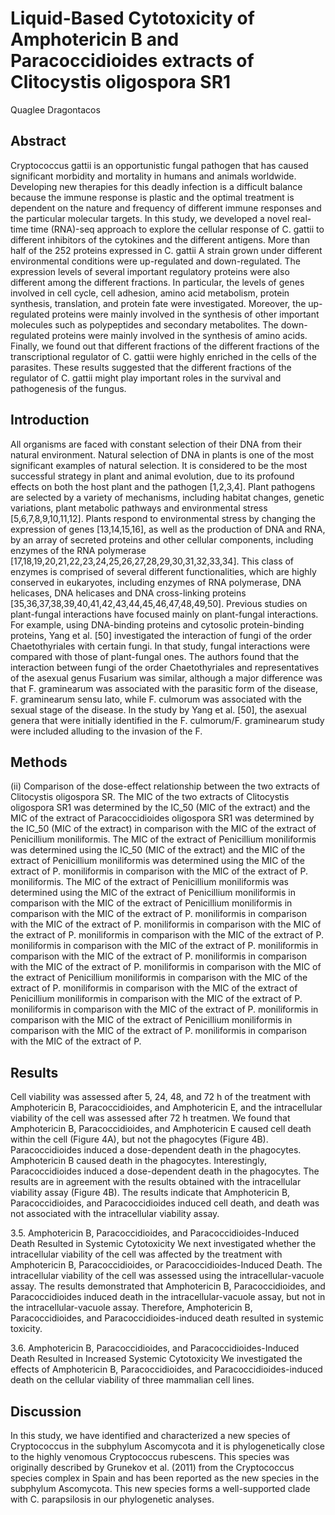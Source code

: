 # Liquid-Based Cytotoxicity of Amphotericin B and Paracoccidioides extracts of Clitocystis oligospora SR1
Quaglee Dragontacos


## Abstract
Cryptococcus gattii is an opportunistic fungal pathogen that has caused significant morbidity and mortality in humans and animals worldwide. Developing new therapies for this deadly infection is a difficult balance because the immune response is plastic and the optimal treatment is dependent on the nature and frequency of different immune responses and the particular molecular targets. In this study, we developed a novel real-time time (RNA)-seq approach to explore the cellular response of C. gattii to different inhibitors of the cytokines and the different antigens. More than half of the 252 proteins expressed in C. gattii A strain grown under different environmental conditions were up-regulated and down-regulated. The expression levels of several important regulatory proteins were also different among the different fractions. In particular, the levels of genes involved in cell cycle, cell adhesion, amino acid metabolism, protein synthesis, translation, and protein fate were investigated. Moreover, the up-regulated proteins were mainly involved in the synthesis of other important molecules such as polypeptides and secondary metabolites. The down-regulated proteins were mainly involved in the synthesis of amino acids. Finally, we found out that different fractions of the different fractions of the transcriptional regulator of C. gattii were highly enriched in the cells of the parasites. These results suggested that the different fractions of the regulator of C. gattii might play important roles in the survival and pathogenesis of the fungus.


## Introduction
All organisms are faced with constant selection of their DNA from their natural environment. Natural selection of DNA in plants is one of the most significant examples of natural selection. It is considered to be the most successful strategy in plant and animal evolution, due to its profound effects on both the host plant and the pathogen [1,2,3,4]. Plant pathogens are selected by a variety of mechanisms, including habitat changes, genetic variations, plant metabolic pathways and environmental stress [5,6,7,8,9,10,11,12]. Plants respond to environmental stress by changing the expression of genes [13,14,15,16], as well as the production of DNA and RNA, by an array of secreted proteins and other cellular components, including enzymes of the RNA polymerase [17,18,19,20,21,22,23,24,25,26,27,28,29,30,31,32,33,34]. This class of enzymes is comprised of several different functionalities, which are highly conserved in eukaryotes, including enzymes of RNA polymerase, DNA helicases, DNA helicases and DNA cross-linking proteins [35,36,37,38,39,40,41,42,43,44,45,46,47,48,49,50]. Previous studies on plant-fungal interactions have focused mainly on plant-fungal interactions. For example, using DNA-binding proteins and cytosolic protein-binding proteins, Yang et al. [50] investigated the interaction of fungi of the order Chaetothyriales with certain fungi. In that study, fungal interactions were compared with those of plant-fungal ones. The authors found that the interaction between fungi of the order Chaetothyriales and representatives of the asexual genus Fusarium was similar, although a major difference was that F. graminearum was associated with the parasitic form of the disease, F. graminearum sensu lato, while F. culmorum was associated with the sexual stage of the disease. In the study by Yang et al. [50], the asexual genera that were initially identified in the F. culmorum/F. graminearum study were included alluding to the invasion of the F.


## Methods

(ii) Comparison of the dose-effect relationship between the two extracts of Clitocystis oligospora SR. The MIC of the two extracts of Clitocystis oligospora SR1 was determined by the IC_50 (MIC of the extract) and the MIC of the extract of Paracoccidioides oligospora SR1 was determined by the IC_50 (MIC of the extract) in comparison with the MIC of the extract of Penicillium moniliformis. The MIC of the extract of Penicillium moniliformis was determined using the IC_50 (MIC of the extract) and the MIC of the extract of Penicillium moniliformis was determined using the MIC of the extract of P. moniliformis in comparison with the MIC of the extract of P. moniliformis. The MIC of the extract of Penicillium moniliformis was determined using the MIC of the extract of Penicillium moniliformis in comparison with the MIC of the extract of Penicillium moniliformis in comparison with the MIC of the extract of P. moniliformis in comparison with the MIC of the extract of P. moniliformis in comparison with the MIC of the extract of P. moniliformis in comparison with the MIC of the extract of P. moniliformis in comparison with the MIC of the extract of P. moniliformis in comparison with the MIC of the extract of P. moniliformis in comparison with the MIC of the extract of P. moniliformis in comparison with the MIC of the extract of Penicillium moniliformis in comparison with the MIC of the extract of P. moniliformis in comparison with the MIC of the extract of Penicillium moniliformis in comparison with the MIC of the extract of P. moniliformis in comparison with the MIC of the extract of P. moniliformis in comparison with the MIC of the extract of Penicillium moniliformis in comparison with the MIC of the extract of P. moniliformis in comparison with the MIC of the extract of P.


## Results
Cell viability was assessed after 5, 24, 48, and 72 h of the treatment with Amphotericin B, Paracoccidioides, and Amphotericin E, and the intracellular viability of the cell was assessed after 72 h treatmen. We found that Amphotericin B, Paracoccidioides, and Amphotericin E caused cell death within the cell (Figure 4A), but not the phagocytes (Figure 4B). Paracoccidioides induced a dose-dependent death in the phagocytes. Amphotericin B caused death in the phagocytes. Interestingly, Paracoccidioides induced a dose-dependent death in the phagocytes. The results are in agreement with the results obtained with the intracellular viability assay (Figure 4B). The results indicate that Amphotericin B, Paracoccidioides, and Paracoccidioides induced cell death, and death was not associated with the intracellular viability assay.

3.5. Amphotericin B, Paracoccidioides, and Paracoccidioides-Induced Death Resulted in Systemic Cytotoxicity
We next investigated whether the intracellular viability of the cell was affected by the treatment with Amphotericin B, Paracoccidioides, or Paracoccidioides-Induced Death. The intracellular viability of the cell was assessed using the intracellular-vacuole assay. The results demonstrated that Amphotericin B, Paracoccidioides, and Paracoccidioides induced death in the intracellular-vacuole assay, but not in the intracellular-vacuole assay. Therefore, Amphotericin B, Paracoccidioides, and Paracoccidioides-induced death resulted in systemic toxicity.

3.6. Amphotericin B, Paracoccidioides, and Paracoccidioides-Induced Death Resulted in Increased Systemic Cytotoxicity
We investigated the effects of Amphotericin B, Paracoccidioides, and Paracoccidioides-induced death on the cellular viability of three mammalian cell lines.


## Discussion
In this study, we have identified and characterized a new species of Cryptococcus in the subphylum Ascomycota and it is phylogenetically close to the highly venomous Cryptococcus rubescens. This species was originally described by Grunekov et al. (2011) from the Cryptococcus species complex in Spain and has been reported as the new species in the subphylum Ascomycota. This new species forms a well-supported clade with C. parapsilosis in our phylogenetic analyses.
